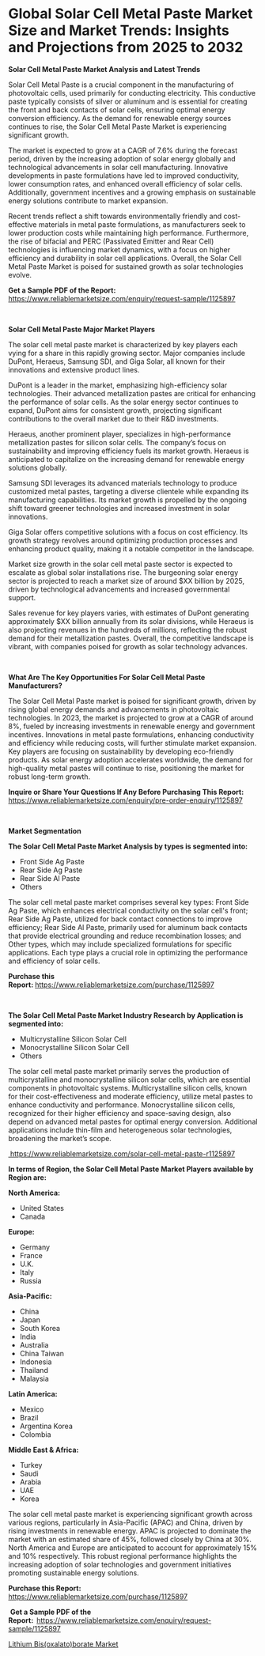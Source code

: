 <p><h1>Global Solar Cell Metal Paste Market Size and Market Trends: Insights and Projections from 2025 to 2032</h1></p><p><strong>Solar Cell Metal Paste Market Analysis and Latest Trends</strong></p>
<p><p>Solar Cell Metal Paste is a crucial component in the manufacturing of photovoltaic cells, used primarily for conducting electricity. This conductive paste typically consists of silver or aluminum and is essential for creating the front and back contacts of solar cells, ensuring optimal energy conversion efficiency. As the demand for renewable energy sources continues to rise, the Solar Cell Metal Paste Market is experiencing significant growth.</p><p>The market is expected to grow at a CAGR of 7.6% during the forecast period, driven by the increasing adoption of solar energy globally and technological advancements in solar cell manufacturing. Innovative developments in paste formulations have led to improved conductivity, lower consumption rates, and enhanced overall efficiency of solar cells. Additionally, government incentives and a growing emphasis on sustainable energy solutions contribute to market expansion.</p><p>Recent trends reflect a shift towards environmentally friendly and cost-effective materials in metal paste formulations, as manufacturers seek to lower production costs while maintaining high performance. Furthermore, the rise of bifacial and PERC (Passivated Emitter and Rear Cell) technologies is influencing market dynamics, with a focus on higher efficiency and durability in solar cell applications. Overall, the Solar Cell Metal Paste Market is poised for sustained growth as solar technologies evolve.</p></p>
<p><strong>Get a Sample PDF of the Report:&nbsp;</strong> <a href="https://www.reliablemarketsize.com/enquiry/request-sample/1125897?utm_campaign=2460&utm_medium=2&utm_source=Github&utm_content=ia&utm_term=04042025&utm_id=solar-cell-metal-paste">https://www.reliablemarketsize.com/enquiry/request-sample/1125897</a></p>
<p>&nbsp;</p>
<p><strong>Solar Cell Metal Paste Major Market Players</strong></p>
<p><p>The solar cell metal paste market is characterized by key players each vying for a share in this rapidly growing sector. Major companies include DuPont, Heraeus, Samsung SDI, and Giga Solar, all known for their innovations and extensive product lines.</p><p>DuPont is a leader in the market, emphasizing high-efficiency solar technologies. Their advanced metallization pastes are critical for enhancing the performance of solar cells. As the solar energy sector continues to expand, DuPont aims for consistent growth, projecting significant contributions to the overall market due to their R&D investments.</p><p>Heraeus, another prominent player, specializes in high-performance metallization pastes for silicon solar cells. The company’s focus on sustainability and improving efficiency fuels its market growth. Heraeus is anticipated to capitalize on the increasing demand for renewable energy solutions globally.</p><p>Samsung SDI leverages its advanced materials technology to produce customized metal pastes, targeting a diverse clientele while expanding its manufacturing capabilities. Its market growth is propelled by the ongoing shift toward greener technologies and increased investment in solar innovations.</p><p>Giga Solar offers competitive solutions with a focus on cost efficiency. Its growth strategy revolves around optimizing production processes and enhancing product quality, making it a notable competitor in the landscape.</p><p>Market size growth in the solar cell metal paste sector is expected to escalate as global solar installations rise. The burgeoning solar energy sector is projected to reach a market size of around $XX billion by 2025, driven by technological advancements and increased governmental support. </p><p>Sales revenue for key players varies, with estimates of DuPont generating approximately $XX billion annually from its solar divisions, while Heraeus is also projecting revenues in the hundreds of millions, reflecting the robust demand for their metallization pastes. Overall, the competitive landscape is vibrant, with companies poised for growth as solar technology advances.</p></p>
<p>&nbsp;</p>
<p><strong>What Are The Key Opportunities For Solar Cell Metal Paste Manufacturers?</strong></p>
<p><p>The Solar Cell Metal Paste market is poised for significant growth, driven by rising global energy demands and advancements in photovoltaic technologies. In 2023, the market is projected to grow at a CAGR of around 8%, fueled by increasing investments in renewable energy and government incentives. Innovations in metal paste formulations, enhancing conductivity and efficiency while reducing costs, will further stimulate market expansion. Key players are focusing on sustainability by developing eco-friendly products. As solar energy adoption accelerates worldwide, the demand for high-quality metal pastes will continue to rise, positioning the market for robust long-term growth.</p></p>
<p><strong>Inquire or Share Your Questions If Any Before Purchasing This Report:</strong> <a href="https://www.reliablemarketsize.com/enquiry/pre-order-enquiry/1125897?utm_campaign=2460&utm_medium=2&utm_source=Github&utm_content=ia&utm_term=04042025&utm_id=solar-cell-metal-paste">https://www.reliablemarketsize.com/enquiry/pre-order-enquiry/1125897</a></p>
<p>&nbsp;</p>
<p><strong>Market Segmentation</strong></p>
<p><strong>The Solar Cell Metal Paste Market Analysis by types is segmented into:</strong></p>
<p><ul><li>Front Side Ag Paste</li><li>Rear Side Ag Paste</li><li>Rear Side Al Paste</li><li>Others</li></ul></p>
<p><p>The solar cell metal paste market comprises several key types: Front Side Ag Paste, which enhances electrical conductivity on the solar cell's front; Rear Side Ag Paste, utilized for back contact connections to improve efficiency; Rear Side Al Paste, primarily used for aluminum back contacts that provide electrical grounding and reduce recombination losses; and Other types, which may include specialized formulations for specific applications. Each type plays a crucial role in optimizing the performance and efficiency of solar cells.</p></p>
<p><strong>Purchase this Report:&nbsp;</strong><a href="https://www.reliablemarketsize.com/purchase/1125897?utm_campaign=2460&utm_medium=2&utm_source=Github&utm_content=ia&utm_term=04042025&utm_id=solar-cell-metal-paste">https://www.reliablemarketsize.com/purchase/1125897</a></p>
<p>&nbsp;</p>
<p><strong>The Solar Cell Metal Paste Market Industry Research by Application is segmented into:</strong></p>
<p><ul><li>Multicrystalline Silicon Solar Cell</li><li>Monocrystalline Silicon Solar Cell</li><li>Others</li></ul></p>
<p><p>The solar cell metal paste market primarily serves the production of multicrystalline and monocrystalline silicon solar cells, which are essential components in photovoltaic systems. Multicrystalline silicon cells, known for their cost-effectiveness and moderate efficiency, utilize metal pastes to enhance conductivity and performance. Monocrystalline silicon cells, recognized for their higher efficiency and space-saving design, also depend on advanced metal pastes for optimal energy conversion. Additional applications include thin-film and heterogeneous solar technologies, broadening the market’s scope.</p></p>
<p><a href="https://www.reliablemarketsize.com/solar-cell-metal-paste-r1125897?utm_campaign=2460&utm_medium=2&utm_source=Github&utm_content=ia&utm_term=04042025&utm_id=solar-cell-metal-paste">&nbsp;https://www.reliablemarketsize.com/solar-cell-metal-paste-r1125897</a></p>
<p><strong>In terms of Region, the Solar Cell Metal Paste Market Players available by Region are:</strong></p>
<p>
    <p> <strong> North America: </strong>
        <ul>
            <li>United States</li>
            <li>Canada</li>
        </ul>
        </p> 
    <p> <strong> Europe: </strong>
        <ul>
            <li>Germany</li>
            <li>France</li>
            <li>U.K.</li>
            <li>Italy</li>
            <li>Russia</li>
        </ul>
        </p> 
    <p> <strong> Asia-Pacific: </strong>
        <ul>
            <li>China</li>
            <li>Japan</li>
            <li>South Korea</li>
            <li>India</li>
            <li>Australia</li>
            <li>China Taiwan</li>
            <li>Indonesia</li>
            <li>Thailand</li>
            <li>Malaysia</li>
        </ul>
        </p> 
    <p> <strong> Latin America: </strong>
        <ul>
            <li>Mexico</li>
            <li>Brazil</li>
            <li>Argentina Korea</li>
            <li>Colombia</li>
        </ul>
        </p> 
    <p> <strong> Middle East & Africa: </strong>
        <ul>
            <li>Turkey</li>
            <li>Saudi</li>
            <li>Arabia</li>
            <li>UAE</li>
            <li>Korea</li>
        </ul>
    </p>
    </p>
<p><p>The solar cell metal paste market is experiencing significant growth across various regions, particularly in Asia-Pacific (APAC) and China, driven by rising investments in renewable energy. APAC is projected to dominate the market with an estimated share of 45%, followed closely by China at 30%. North America and Europe are anticipated to account for approximately 15% and 10% respectively. This robust regional performance highlights the increasing adoption of solar technologies and government initiatives promoting sustainable energy solutions.</p></p>
<p><strong>Purchase this Report: </strong><a href="https://www.reliablemarketsize.com/purchase/1125897?utm_campaign=2460&utm_medium=2&utm_source=Github&utm_content=ia&utm_term=04042025&utm_id=solar-cell-metal-paste">https://www.reliablemarketsize.com/purchase/1125897</a></p>
<p>&nbsp;<strong>Get a Sample PDF of the Report:&nbsp;&nbsp;</strong><a href="https://www.reliablemarketsize.com/enquiry/request-sample/1125897?utm_campaign=2460&utm_medium=2&utm_source=Github&utm_content=ia&utm_term=04042025&utm_id=solar-cell-metal-paste">https://www.reliablemarketsize.com/enquiry/request-sample/1125897</a></p>
<p><strong></strong></p>
<p><p><a href="https://github.com/abbislposival/Market-Research-Report-List-2/blob/main/lithium-bisoxalatoborate-market.md?utm_campaign=2460&utm_medium=2&utm_source=Github&utm_content=ia&utm_term=04042025&utm_id=solar-cell-metal-paste">Lithium Bis(oxalato)borate Market</a></p></p>
